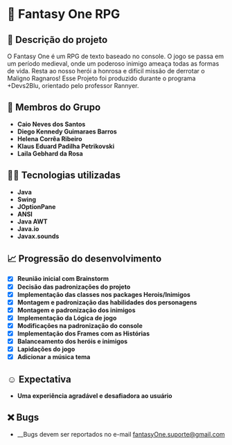 # 🧙 Fantasy One RPG 

## 📜 Descrição do projeto 
O Fantasy One é um RPG de texto baseado no console. O jogo se passa em um período medieval, onde um poderoso inimigo ameaça todas as formas de vida. Resta ao nosso herói a honrosa e difícil missão de derrotar o Maligno Ragnaros!
Esse Projeto foi produzido durante o programa +Devs2Blu, orientado pelo professor Rannyer.

## 👥 Membros do Grupo 
 * __Caio Neves dos Santos__
 * __Diego Kennedy Guimaraes Barros__
 * __Helena Corrêa Ribeiro__
 * __Klaus Eduard Padilha Petrikovski__
 * __Laila Gebhard da Rosa__

## 👨‍💻 Tecnologias utilizadas 

* __Java__
* __Swing__
* __JOptionPane__
* __ANSI__
* __Java AWT__
* __Java.io__
* __Javax.sounds__

## 📈 Progressão do desenvolvimento

- [x] __Reunião inicial com Brainstorm__
- [x] __Decisão das padronizações do projeto__
- [x] __Implementação das classes nos packages Herois/Inimigos__
- [x] __Montagem e padronização das habilidades dos personagens__
- [x] __Montagem e padronização dos inimigos__
- [x] __Implementação da Lógica de jogo__
- [x] __Modificações na padronização do console__
- [x] __Implementação dos Frames com as Histórias__
- [x] __Balanceamento dos heróis e inimigos__
- [x] __Lapidações do jogo__  
- [x] __Adicionar a música tema__   

## ☺ Expectativa

* __Uma experiência agradável e desafiadora ao usuário__

## ❌ Bugs

* __Bugs devem ser reportados no e-mail fantasyOne.suporte@gmail.com 
